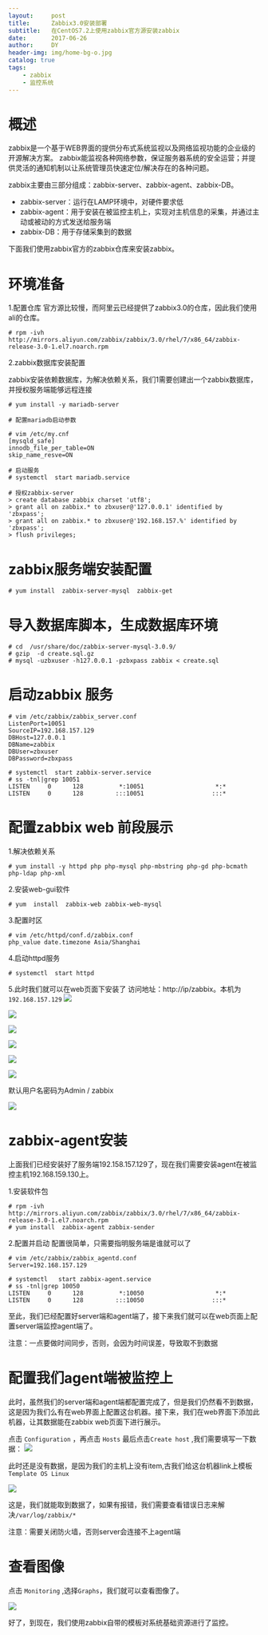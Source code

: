 ```yaml
---
layout:     post
title:      Zabbix3.0安装部署
subtitle:   在CentOS7.2上使用zabbix官方源安装zabbix
date:       2017-06-26
author:     DY
header-img: img/home-bg-o.jpg
catalog: true
tags:
    - zabbix
    - 监控系统
---
```


# 概述
zabbix是一个基于WEB界面的提供分布式系统监视以及网络监视功能的企业级的开源解决方案。
zabbix能监视各种网络参数，保证服务器系统的安全运营；并提供灵活的通知机制以让系统管理员快速定位/解决存在的各种问题。

zabbix主要由三部分组成：zabbix-server、zabbix-agent、zabbix-DB。
- zabbix-server：运行在LAMP环境中，对硬件要求低
- zabbix-agent：用于安装在被监控主机上，实现对主机信息的采集，并通过主动或被动的方式发送给服务端
- zabbix-DB：用于存储采集到的数据

下面我们使用zabbix官方的zabbix仓库来安装zabbix。

# 环境准备

1.配置仓库
官方源比较慢，而阿里云已经提供了zabbix3.0的仓库，因此我们使用ali的仓库。
```
# rpm -ivh http://mirrors.aliyun.com/zabbix/zabbix/3.0/rhel/7/x86_64/zabbix-release-3.0-1.el7.noarch.rpm
```
2.zabbix数据库安装配置

zabbix安装依赖数据库，为解决依赖关系，我们1需要创建出一个zabbix数据库，并授权服务端能够远程连接

```
# yum install -y mariadb-server
```
```
# 配置mariadb启动参数

# vim /etc/my.cnf
[mysqld_safe]
innodb_file_per_table=ON
skip_name_resve=ON
```
```
# 启动服务
# systemctl  start mariadb.service
```
```
# 授权zabbix-server
> create database zabbix charset 'utf8';
> grant all on zabbix.* to zbxuser@'127.0.0.1' identified by 'zbxpass';
> grant all on zabbix.* to zbxuser@'192.168.157.%' identified by 'zbxpass';
> flush privileges;
```
# zabbix服务端安装配置
```
# yum install  zabbix-server-mysql  zabbix-get
```
# 导入数据库脚本，生成数据库环境
```
# cd  /usr/share/doc/zabbix-server-mysql-3.0.9/
# gzip  -d create.sql.gz 
# mysql -uzbxuser -h127.0.0.1 -pzbxpass zabbix < create.sql 
```
# 启动zabbix 服务
```
# vim /etc/zabbix/zabbix_server.conf 
ListenPort=10051
SourceIP=192.168.157.129
DBHost=127.0.0.1
DBName=zabbix
DBUser=zbxuser
DBPassword=zbxpass
```
```
# systemctl  start zabbix-server.service
# ss -tnl|grep 10051
LISTEN     0      128          *:10051                    *:*                  
LISTEN     0      128         :::10051                   :::*      
```
# 配置zabbix web 前段展示
1.解决依赖关系
```
# yum install -y httpd php php-mysql php-mbstring php-gd php-bcmath php-ldap php-xml
```
2.安装web-gui软件
```
# yum  install  zabbix-web zabbix-web-mysql
```
3.配置时区
```
# vim /etc/httpd/conf.d/zabbix.conf
php_value date.timezone Asia/Shanghai
```
4.启动httpd服务
```
# systemctl  start httpd
```
5.此时我们就可以在web页面下安装了
访问地址：http://ip/zabbix。本机为`192.168.157.129`
![](http://upload-images.jianshu.io/upload_images/3149961-ece35dca519eddc7.png?imageMogr2/auto-orient/strip%7CimageView2/2/w/1240)

![](http://upload-images.jianshu.io/upload_images/3149961-6e95ba6997b58a81.png?imageMogr2/auto-orient/strip%7CimageView2/2/w/1240)

![](http://upload-images.jianshu.io/upload_images/3149961-6d9902d880f734f6.png?imageMogr2/auto-orient/strip%7CimageView2/2/w/1240)

![](http://upload-images.jianshu.io/upload_images/3149961-b130c2af00a2ddd7.png?imageMogr2/auto-orient/strip%7CimageView2/2/w/1240)

![](http://upload-images.jianshu.io/upload_images/3149961-876b377e6cf5e6af.png?imageMogr2/auto-orient/strip%7CimageView2/2/w/1240)

![](http://upload-images.jianshu.io/upload_images/3149961-77144bc2ee30d6db.png?imageMogr2/auto-orient/strip%7CimageView2/2/w/1240)

默认用户名密码为Admin / zabbix

![](http://upload-images.jianshu.io/upload_images/3149961-46d446377dd9a88b.png?imageMogr2/auto-orient/strip%7CimageView2/2/w/1240)

# zabbix-agent安装

上面我们已经安装好了服务端192.158.157.129了，现在我们需要安装agent在被监控主机192.168.159.130上。

1.安装软件包
```
# rpm -ivh http://mirrors.aliyun.com/zabbix/zabbix/3.0/rhel/7/x86_64/zabbix-release-3.0-1.el7.noarch.rpm
# yum install  zabbix-agent zabbix-sender
```
2.配置并启动
配置很简单，只需要指明服务端是谁就可以了
```
# vim /etc/zabbix/zabbix_agentd.conf
Server=192.168.157.129
```
```
# systemctl   start zabbix-agent.service
# ss -tnl|grep 10050
LISTEN     0      128          *:10050                    *:*                  
LISTEN     0      128         :::10050                   :::*  
```

至此，我们已经配置好server端和agent端了，接下来我们就可以在web页面上配置server端监控agent端了。

注意：一点要做时间同步，否则，会因为时间误差，导致取不到数据

# 配置我们agent端被监控上

此时，虽然我们的server端和agent端都配置完成了，但是我们仍然看不到数据，这是因为我们么有在web界面上配置这台机器。接下来，我们在web界面下添加此机器，让其数据能在zabbix web页面下进行展示。

点击 `Configuration` ，再点击 `Hosts` 最后点击`Create host` ,我们需要填写一下数据：
![](http://upload-images.jianshu.io/upload_images/3149961-cd83f2eb87f2d5ca.png?imageMogr2/auto-orient/strip%7CimageView2/2/w/1240)

此时还是没有数据，是因为我们的主机上没有item,古我们给这台机器link上模板`Template OS Linux`

![](http://upload-images.jianshu.io/upload_images/3149961-e969e2314c690698.png?imageMogr2/auto-orient/strip%7CimageView2/2/w/1240)

这是，我们就能取到数据了，如果有报错，我们需要查看错误日志来解决`/var/log/zabbix/*`

注意：需要关闭防火墙，否则server会连接不上agent端

# 查看图像

点击 `Monitoring` ,选择`Graphs`，我们就可以查看图像了。

![](http://upload-images.jianshu.io/upload_images/3149961-3dd731b6fa795250.png?imageMogr2/auto-orient/strip%7CimageView2/2/w/1240)

好了，到现在，我们使用zabbix自带的模板对系统基础资源进行了监控。
